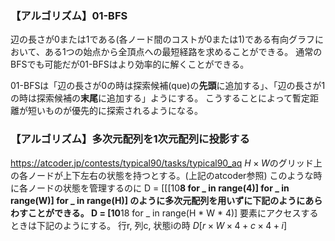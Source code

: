 ### 【アルゴリズム】01-BFS
辺の長さが0または1である(各ノード間のコストが0または1)である有向グラフにおいて、ある1つの始点から全頂点への最短経路を求めることができる。
通常のBFSでも可能だが01-BFSはより効率的に解くことができる。

01-BFSは「辺の長さが0の時は探索候補(que)の**先頭**に追加する」、「辺の長さが1の時は探索候補の**末尾**に追加する」ようにする。
こうすることによって暫定距離が短いものが優先的に探索されるようになる。

### 【アルゴリズム】多次元配列を1次元配列に投影する
https://atcoder.jp/contests/typical90/tasks/typical90_aq
$H \times W$のグリッド上の各ノードが上下左右の状態を持つとする。(上記のatcoder参照)
このような時に各ノードの状態を管理するのに
D = [[[10**8  for _ in range(4)] for _ in range(W)] for _ in range(H)]
のように多次元配列を用いずに下記のようにあらわすことができる。
D = [10**18 for _ in range(H * W * 4)]
要素にアクセスするときは下記のようにする。
行r, 列c, 状態iの時 $D[r \times W \times 4 + c \times 4 + i]$



